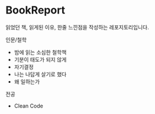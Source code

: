 # BookReport
읽었던 책, 읽게된 이유, 한줄 느낀점을 작성하는 레포지토리입니다.

인문/철학
- 밤에 읽는 소심한 철학책
- 기분이 태도가 되지 않게
- 자기결정
- 나는 나답게 살기로 했다
- 왜 일하는가

전공
- Clean Code
